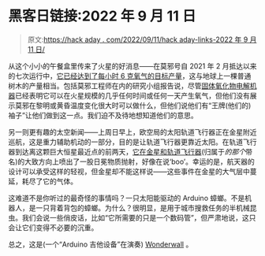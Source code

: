 # 黑客日链接:2022 年 9 月 11 日

> 原文:[https://hack aday . com/2022/09/11/hack aday-links-2022 年 9 月 11 日/](https://hackaday.com/2022/09/11/hackaday-links-september-11-2022/)

从这个小小的午餐盒里传来了火星的好消息——在莫邪号自 2021 年 2 月抵达以来的七次运行中，[它已经达到了每小时 6 克氧气的目标产量](https://news.mit.edu/2022/moxie-oxygen-mars-0831)，这与地球上一棵普通树木的产量相当。包括莫邪工程师在内的研究小组报告说，尽管[固体氧化物电解机器](https://hackaday.com/2021/03/09/got-oxygen-future-mars-missions-are-relying-on-the-moxie-of-perseverance/)已经表明它可以在火星规模的几乎任何时间或任何一天产生氧气，但他们没有展示莫邪在黎明或黄昏温度变化很大时可以做什么，但他们说他们有“王牌(他们的)袖子”让他们做到这一点。我们迫不及待地想知道他们的意思。

另一则更有趣的太空新闻——上周日早上，欧空局的太阳轨道飞行器正在金星附近巡航，这是重力辅助机动的一部分，目的是让轨道飞行器更靠近太阳。在轨道飞行器到达离这颗巨大恒星最近点的前两天，[它在金星和轨道飞行器](https://www.esa.int/Enabling_Support/Operations/Coronal_mass_ejection_hits_Solar_Orbiter_before_Venus_flyby)(归属于*的那个*带名)的大致方向上喷出了一股日冕物质抛射，好像在说‘boo’。幸运的是，航天器的设计可以承受这样的轻视，但金星却不能这样说——这些事件在金星的大气层中蔓延，耗尽了它的气体。

这难道不是你听过的最奇怪的事情吗？一只太阳能驱动的 Arduino 蟑螂。不是机器人，是一只背着背包的蟑螂。为什么？很明显，是用于城市搜救任务的半机械昆虫。我们会说一些俏皮话，比如“它所需要的只是一个数码管”，但严肃地说，这只会让它们变得不必要的沉重。

总之，这是(一个“Arduino 吉他设备”在演奏) [Wonderwall](https://www.electronicsweekly.com/blogs/gadget-master/arduino/arduino-guitar-device-plays-wonderwall-2022-09/) 。